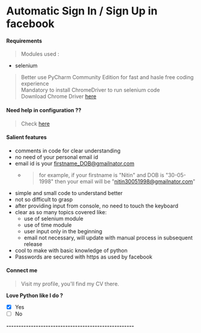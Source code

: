 # Automatic Sign In / Sign Up in facebook

#### Requirements

> Modules used :  

* selenium
> Better use PyCharm Community Edition for fast and hasle free coding experience  
> Mandatory to install ChromeDriver to run selenium code   
> Download Chrome Driver [here](https://chromedriver.chromium.org/downloads)  

####  Need help in configuration ??
> Check [here](https://youtu.be/8Er_9s3hUyY)

#### Salient features

* comments in code for clear understanding
* no need of your personal email id
* email id is your firstname_DOB@gmailnator.com   
  * > for example, if your firstname is "Nitin" and DOB is "30-05-1998" then your email will be "nitin30051998@gmailnator.com"
* simple and small code to understand better
* not so difficult to grasp
* after providing input from console, no need to touch the keyboard   
* clear as so many topics covered like:
  * use of selenium module
  * use of time module
  * user input only in the beginning
  * email not necessary, will update with manual process in subsequent release
* cool to make with basic knowledge of python
* Passwords are secured with https as used by facebook

#### Connect me

> Visit my profile, you'll find my CV there. 

__Love Python like I do ?__

- [x] Yes
- [ ] No

__----------------------------------------------------__
